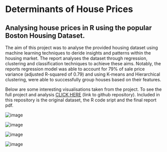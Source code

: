 # Determinants of House Prices

## Analysing house prices in R using the popular Boston Housing Dataset. 

The aim of this project was to analyse the provided housing dataset using machine learning techniques to deride insights and patterns within the housing market. The report analyses the dataset through regression, clustering and classification techniques to achieve these aims. Notably, the reports regression model was able to account for 79% of sale price variance (adjusted R-squared of 0.79) and using K-means and Hierarchical clustering, were able to successfully group houses based on their features.

Below are some interesting visualisations taken from the project. To see the full project and analysis [CLICK HERE](https://github.com/Ryan-Daley/House-Price-Determinants) (link to github repository). Included in this repository is the original dataset, the R code sript and the final report pdf.

![image](https://user-images.githubusercontent.com/113039811/221191376-95a1df69-18f2-460f-93c4-8effcd8eaf9f.png)

![image](https://user-images.githubusercontent.com/113039811/221191470-b469fb5e-749f-4501-8cb0-2946f2b107d1.png)

![image](https://user-images.githubusercontent.com/113039811/221191533-08aade18-7fa2-4e77-8e66-278a897b5d2b.png)

![image](https://user-images.githubusercontent.com/113039811/221191726-756cb660-84a0-4b96-b476-56723c69890c.png)
